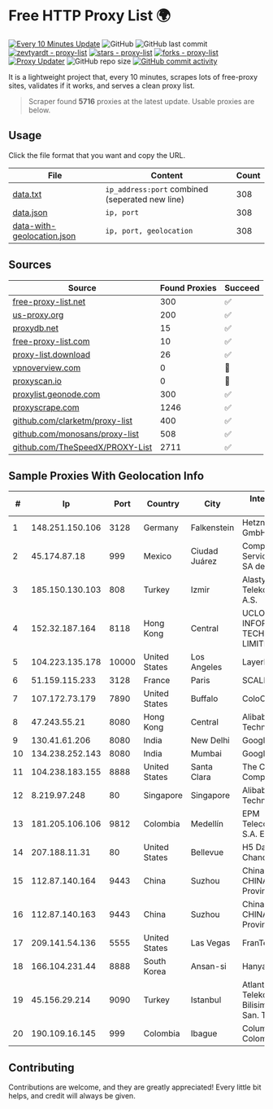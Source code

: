 
# Free HTTP Proxy List 🌍

[![Every 10 Minutes Update](https://github.com/mertguvencli/http-proxy-list/actions/workflows/main.yml/badge.svg?branch=main)](https://github.com/mertguvencli/http-proxy-list/actions/workflows/main.yml)
![GitHub](https://img.shields.io/github/license/mertguvencli/http-proxy-list)
![GitHub last commit](https://img.shields.io/github/last-commit/mertguvencli/http-proxy-list)
[![zevtyardt - proxy-list](https://img.shields.io/static/v1?label=zevtyardt&message=proxy-list&color=blue&logo=github)](https://github.com/zevtyardt/proxy-list "Go to GitHub repo")
[![stars - proxy-list](https://img.shields.io/github/stars/zevtyardt/proxy-list?style=social)](https://github.com/zevtyardt/proxy-list)
[![forks - proxy-list](https://img.shields.io/github/forks/zevtyardt/proxy-list?style=social)](https://github.com/zevtyardt/proxy-list)
[![Proxy Updater](https://github.com/zevtyardt/proxy-list/workflows/Proxy%20Updater/badge.svg)](https://github.com/zevtyardt/proxy-list/actions?query=workflow:"Proxy+Updater")
![GitHub repo size](https://img.shields.io/github/repo-size/zevtyardt/proxy-list)
[![GitHub commit activity](https://img.shields.io/github/commit-activity/m/zevtyardt/proxy-list?logo=commits)](https://github.com/zevtyardt/proxy-list/commits/main)

It is a lightweight project that, every 10 minutes, scrapes lots of free-proxy sites, validates if it works, and serves a clean proxy list.

> Scraper found **5716** proxies at the latest update. Usable proxies are below.

## Usage

Click the file format that you want and copy the URL.

|File|Content|Count|
|----|-------|-----|
|[data.txt](https://raw.githubusercontent.com/mertguvencli/http-proxy-list/main/proxy-list/data.txt)|`ip_address:port` combined (seperated new line)|308|
|[data.json](https://raw.githubusercontent.com/mertguvencli/http-proxy-list/main/proxy-list/data.json)|`ip, port`|308|
|[data-with-geolocation.json](https://raw.githubusercontent.com/mertguvencli/http-proxy-list/main/proxy-list/data-with-geolocation.json)|`ip, port, geolocation`|308|

## Sources

|Source|Found Proxies|Succeed|
|------|-------------|-------|
|[free-proxy-list.net](https://free-proxy-list.net)|300|✅|
|[us-proxy.org](https://www.us-proxy.org)|200|✅|
|[proxydb.net](http://proxydb.net)|15|✅|
|[free-proxy-list.com](https://free-proxy-list.com/?page=&port=&type%5B%5D=http&type%5B%5D=https&up_time=0&search=Search)|10|✅|
|[proxy-list.download](https://www.proxy-list.download/HTTP)|26|✅|
|[vpnoverview.com](https://vpnoverview.com/privacy/anonymous-browsing/free-proxy-servers)|0|🚫|
|[proxyscan.io](https://www.proxyscan.io)|0|🚫|
|[proxylist.geonode.com](https://proxylist.geonode.com/api/proxy-list?limit=300&page=1&sort_by=lastChecked&sort_type=desc&protocols=http,https)|300|✅|
|[proxyscrape.com](https://api.proxyscrape.com/v2/?request=displayproxies&protocol=http&timeout=10000&country=all&ssl=all&anonymity=all)|1246|✅|
|[github.com/clarketm/proxy-list](https://raw.githubusercontent.com/clarketm/proxy-list/master/proxy-list-raw.txt)|400|✅|
|[github.com/monosans/proxy-list](https://raw.githubusercontent.com/monosans/proxy-list/main/proxies/http.txt)|508|✅|
|[github.com/TheSpeedX/PROXY-List](https://raw.githubusercontent.com/TheSpeedX/PROXY-List/master/http.txt)|2711|✅|


## Sample Proxies With Geolocation Info

|#|Ip|Port|Country|City|Internet Service Provider|
|-|--|----|-------|----|-------------------------|
|1|148.251.150.106|3128|Germany|Falkenstein|Hetzner Online GmbH|
|2|45.174.87.18|999|Mexico|Ciudad Juárez|Computadoras y Servicios Especiales SA de CV|
|3|185.150.130.103|808|Turkey|Izmir|Alastyr Telekomunikasyon A.S.|
|4|152.32.187.164|8118|Hong Kong|Central|UCLOUD INFORMATION TECHNOLOGY (HK) LIMITED|
|5|104.223.135.178|10000|United States|Los Angeles|LayerHost|
|6|51.159.115.233|3128|France|Paris|SCALEWAY|
|7|107.172.73.179|7890|United States|Buffalo|ColoCrossing|
|8|47.243.55.21|8080|Hong Kong|Central|Alibaba (US) Technology Co., Ltd.|
|9|130.41.61.206|8080|India|New Delhi|Google LLC|
|10|134.238.252.143|8080|India|Mumbai|Google LLC|
|11|104.238.183.155|8888|United States|Santa Clara|The Constant Company|
|12|8.219.97.248|80|Singapore|Singapore|Alibaba (US) Technology Co., Ltd.|
|13|181.205.106.106|9812|Colombia|Medellín|EPM Telecomunicaciones S.A. E.S.P.|
|14|207.188.11.31|80|United States|Bellevue|H5 Data Centers - Chandler LLC|
|15|112.87.140.164|9443|China|Suzhou|China Unicom CHINA169 Jiangsu Province Network|
|16|112.87.140.163|9443|China|Suzhou|China Unicom CHINA169 Jiangsu Province Network|
|17|209.141.54.136|5555|United States|Las Vegas|FranTech Solutions|
|18|166.104.231.44|8888|South Korea|Ansan-si|Hanyang University|
|19|45.156.29.214|9090|Turkey|Istanbul|Atlantis Telekomunikasyon Bilisim Hizmetleri San. Tic. Ltd|
|20|190.109.16.145|999|Colombia|Ibague|Columbus Networks Colombia|



## Contributing

Contributions are welcome, and they are greatly appreciated! Every
little bit helps, and credit will always be given.


